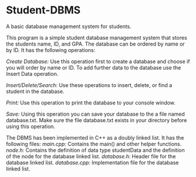 # Student-DBMS
A basic database management system for students.


This program is a simple student database management system that stores the students name, ID, and GPA. The database can be ordered by name or by ID.
It has the following operations: 

*Create Database:* Use this operation first to create a database and choose if you will order by name or ID. To add further data to the database use the Insert Data operation.

*Insert/Delete/Search:* Use these operations to insert, delete, or find a student in the database.

*Print:* Use this operation to print the database to your console window.

*Save:* Using this operation you can save your database to the a file named database.txt. Make sure the file database.txt exists in your directory before using this operation.


The DBMS has been implemented in C++ as a doubly linked list. It has the following files:
*main.cpp:* Contains the main() and other helper functions.
*node.h:* Contains the definition of data type studentData and the definition of the node for the database linked list.
*database.h:* Header file for the database linked list.
*database.cpp:* Implementation file for the database linked list. 
